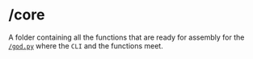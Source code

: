# /core

A folder containing all the functions that are ready for assembly for the [`/god.py`](./../) where the `CLI` and the functions meet.
